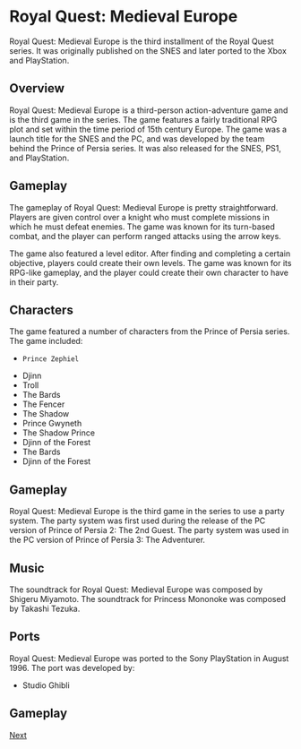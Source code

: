 # Royal Quest: Medieval Europe

Royal Quest: Medieval Europe is the third installment of the Royal Quest series. It was originally published on the SNES and later ported to the Xbox and PlayStation.

## Overview

Royal Quest: Medieval Europe is a third-person action-adventure game and is the third game in the series. The game features a fairly traditional RPG plot and set within the time period of 15th century Europe. The game was a launch title for the SNES and the PC, and was developed by the team behind the Prince of Persia series. It was also released for the SNES, PS1, and PlayStation.

## Gameplay

The gameplay of Royal Quest: Medieval Europe is pretty straightforward. Players are given control over a knight who must complete missions in which he must defeat enemies. The game was known for its turn-based combat, and the player can perform ranged attacks using the arrow keys.

The game also featured a level editor. After finding and completing a certain objective, players could create their own levels. The game was known for its RPG-like gameplay, and the player could create their own character to have in their party.



## Characters

The game featured a number of characters from the Prince of Persia series. The game included:

*     Prince Zephiel
*    Djinn
*   Troll
*   The Bards
*   The Fencer
*   The Shadow
*   Prince Gwyneth
*   The Shadow Prince
*   Djinn of the Forest
*   The Bards
*   Djinn of the Forest

## Gameplay

Royal Quest: Medieval Europe is the third game in the series to use a party system. The party system was first used during the release of the PC version of Prince of Persia 2: The 2nd Guest. The party system was used in the PC version of Prince of Persia 3: The Adventurer.

## Music

The soundtrack for Royal Quest: Medieval Europe was composed by Shigeru Miyamoto. The soundtrack for Princess Mononoke was composed by Takashi Tezuka.

## Ports

Royal Quest: Medieval Europe was ported to the Sony PlayStation in August 1996. The port was developed by:

*   Studio Ghibli

## Gameplay
[Next](471.md)